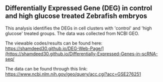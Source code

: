## Differentially Expressed Gene (DEG) in control and high glucose treated Zebrafish embryos
This analysis identifies the DEGs in cell clusters with 'control' and 'high glucose' treated groups. The data was collected from NCBI GEO. 

The viewable codes/results can be found here: https://shamdeed30.github.io/DEG-Web-Page/](https://shamdeed30.github.io/Differentially-Expressed-Genes-in-scRNA-seq/

The data can be found through this link: https://www.ncbi.nlm.nih.gov/geo/query/acc.cgi?acc=GSE276251
